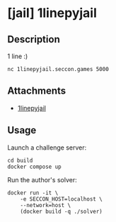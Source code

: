 # [jail] 1linepyjail

## Description

1 line :)

```
nc 1linepyjail.seccon.games 5000
```

## Attachments

- [1linepyjail](files)

## Usage

Launch a challenge server:

```
cd build
docker compose up
```

Run the author's solver:
```
docker run -it \
    -e SECCON_HOST=localhost \
    --network=host \
    (docker build -q ./solver)
```

